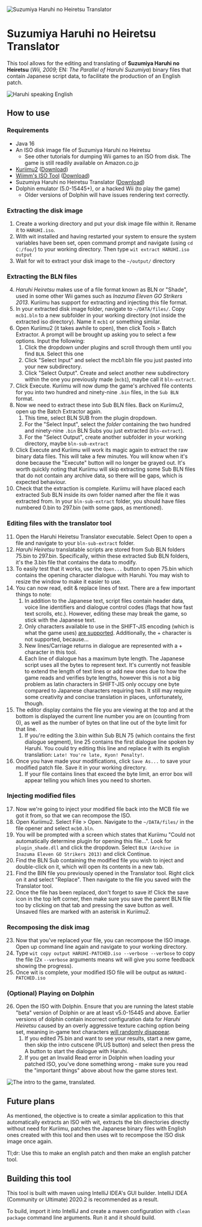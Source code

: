 ![Suzumiya Haruhi no Heiretsu Translator](images/Banner.png)
# Suzumiya Haruhi no Heiretsu Translator
This tool allows for the editing and translating of **Suzumiya Haruhi no Heiretsu** (_Wii, 2009;_ EN: _The Parallel of Haruhi Suzumiya_) binary files that contain Japanese script data, to facilitate the production of an English patch.

![Haruhi speaking English](images/Screenshot-1.png)

## How to use
### Requirements
* Java 16
* An ISO disk image file of Suzumiya Haruhi no Heiretsu
  * See other tutorials for dumping Wii games to an ISO from disk. The game is still readily available on Amazon.co.jp
* [Kuriimu2](https://github.com/FanTranslatorsInternational/Kuriimu2) ([Download](https://github.com/FanTranslatorsInternational/Kuriimu2/releases))
* [Wiimm's ISO Tool](https://wit.wiimm.de/) ([Download](https://wit.wiimm.de/download.html))
* Suzumiya Haruhi no Heiretsu Translator ([Download](https://github.com/WiIIiam278/HaruhiHeiretsuTranslator/releases/))
* Dolphin emulator (5.0-15445+), or a hacked Wii (to play the game)
  * Older versions of Dolphin will have issues rendering text correctly.

### Extracting the disk image
1. Create a working directory and put your disk image file within it. Rename it to `HARUHI.iso`.
2. With wit installed and having restarted your system to ensure the system variables have been set, open command prompt and navigate (using `cd C:/foo/`) to your working directory. Then type `wit extract HARUHI.iso output`
3. Wait for wit to extract your disk image to the `~/output/` directory

### Extracting the BLN files
4. _Haruhi Heiretsu_ makes use of a file format known as BLN or "Shade", used in some other Wii games such as _Inazuma Eleven GO Strikers 2013_. Kuriimu has support for extracting and injecting this file format.
5. In your extracted disk image folder, navigate to `~/DATA/files/`. Copy `mcb1.bln` to a new subfolder in your working directory (not inside the extracted iso directory). Name it `mcb1` or something similar.
6. Open Kuriimu2 (it takes awhile to open), then click Tools > Batch Extractor. A prompt will be brought up asking you to select a few options. Input the following:
   1. Click the dropdown under plugins and scroll through them until you find `BLN`. Select this one
   2. Click "Select Input" and select the mcb1.bln file you just pasted into your new subdirectory.
   3. Click "Select Output". Create and select another new subdirectory within the one you previously made (`mcb1`), maybe call it `bln-extract`.
7. Click Execute. Kuriimu will now dump the game's archived file contents for you into two hundred and ninety-nine `.bin` files, in the `Sub BLN` format.
8. Now we need to extract these into Sub BLN files. Back on Kuriimu2, open up the Batch Extractor again.
   1. This time, select BLN SUB from the plugin dropdown.
   2. For the "Select Input", select the _folder_ containing the two hundred and ninety-nine `.bin` BLN Subs you just extracted (`bln-extract`).
   3. For the "Select Output", create another subfolder in your working directory, maybe `bln-sub-extract`
9. Click Execute and Kuriimu will work its magic again to extract the raw binary data files. This will take a few minutes. You will know when it's done because the "Execute" button will no longer be grayed out. It's worth quickly noting that Kuriimu will skip extracting some Sub BLN files that do not contain any archive data, so there will be gaps, which is expected behaviour.
10. Check that the extraction is complete. Kuriimu will have placed each extracted Sub BLN inside its own folder named after the file it was extracted from. In your `bln-sub-extract` folder, you should have files numbered 0.bin to 297.bin (with some gaps, as mentioned).

### Editing files with the translator tool
11. Open the Haruhi Heiretsu Translator executable. Select Open to open a file and navigate to your `bln-sub-extract` folder.
12. _Haruhi Heiretsu_ translatable scripts are stored from Sub BLN folders 75.bin to 297.bin. Specifically, within these extracted Sub BLN folders, it's the 3.bin file that contains the data to modify.
13. To easily test that it works, use the `Open...` button to open 75.bin which contains the opening character dialogue with Haruhi. You may wish to resize the window to make it easier to use.
14. You can now read, edit & replace lines of text. There are a few important things to note:
    1. In addition to the Japanese text, script files contain header data, voice line identifiers and dialogue control codes (flags that how fast text scrolls, etc.). However, editing these may break the game, so stick with the Japanese text. 
    2. Only characters available to use in the SHIFT-JIS encoding (which is what the game uses) [are supported](https://uic.io/en/charset/show/cp932/). Additionally, the + character is not supported, because...
    3. New lines/Carriage returns in dialogue are represented with a + character in this tool.
    4. Each line of dialogue has a maximum byte length. The Japanese script uses all the bytes to represent text. It's currently not feasible to extend the length of text lines or add new ones due to how the game reads and verifies byte lengths, however this is not a big problem as latin characters in SHIFT-JIS only occupy one byte compared to Japanese characters requiring two. It still may require some creativity and concise translation in places, unfortunately, though.
15. The editor display contains the file you are viewing at the top and at the bottom is displayed the current line number you are on (counting from 0), as well as the number of bytes on that line out of the byte limit for that line.
    1. If you're editing the 3.bin within Sub BLN 75 (which contains the first dialogue segment), line 25 contains the first dialogue line spoken by Haruhi. You could try editing this line and replace it with its english translation: `Late! You're late, Kyon! Penalty!`.
16. Once you have made your modifications, click `Save As...` to save your modified patch file. Save it in your working directory.
    1. If your file contains lines that exceed the byte limit, an error box will appear telling you which lines you need to shorten.

### Injecting modified files
17. Now we're going to inject your modified file back into the MCB file we got it from, so that we can recompose the ISO. 
18. Open Kuriimu2. Select File > Open. Navigate to the `~/DATA/files/` in the file opener and select `mcb0.bln`.
19. You will be prompted with a screen which states that Kuriimu "Could not automatically determine plugin for opening this file...". Look for `plugin_shade.dll` and click the dropdown. Select `BLN (Archive in Inazuma Eleven GO Strikers 2013)` and click Continue.
20. Find the BLN Sub containing the modified file you wish to inject and double-click on it, which will open its contents in a new tab.
21. Find the BIN file you previously opened in the Translator tool. Right click on it and select "Replace". Then navigate to the file you saved with the Translator tool.
22. Once the file has been replaced, don't forget to save it! Click the save icon in the top left corner, then make sure you save the parent BLN file too by clicking on that tab and pressing the save button as well. Unsaved files are marked with an asterisk in Kuriimu2.

### Recomposing the disk imag
23. Now that you've replaced your file, you can recompose the ISO image. Open up command line again and navigate to your working directory.
24. Type `wit copy output HARUHI-PATCHED.iso --verbose --verbose` to copy the file (2x `--verbose` arguments means wit will give you some feedback showing the progress).
25. Once wit is complete, your modified ISO file will be output as `HARUHI-PATCHED.iso`

### (Optional) Playing on Dolphin
26. Open the ISO with Dolphin. Ensure that you are running the latest stable "beta" version of Dolphin or are at least v5.0-15445 and above. Earlier versions of dolphin contain incorrect configuration data for _Haruhi Heiretsu_ caused by an overly aggressive texture caching option being set, meaning in-game text characters [will randomly disappear](https://bugs.dolphin-emu.org/issues/12722).
    1. If you edited 75.bin and want to see your results, start a new game, then skip the intro cutscene (PLUS button) and select then press the A button to start the dialogue with Haruhi.
    2. If you get an Invalid Read error in Dolphin when loading your patched ISO, you've done something wrong - make sure you read the "important things" above about how the game stores text.

![The intro to the game, translated.](images/Screenshot-2.png)

## Future plans
As mentioned, the objective is to create a similar application to this that automatically extracts an ISO with wit, extracts the bln directories directly without need for Kuriimu, patches the Japanese binary files with English ones created with this tool and then uses wit to recompose the ISO disk image once again.

Tl;dr: Use this to make an english patch and then make an english patcher tool.

## Building this tool
This tool is built with maven using IntelliJ IDEA's GUI builder. IntelliJ IDEA (Community or Ultimate) 2020.2 is recommended as a result.

To build, import it into IntelliJ and create a maven configuration with `clean package` command line arguments. Run it and it should build.